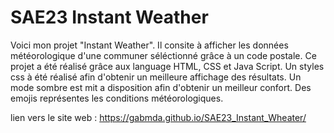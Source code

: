 # SAE23 Instant Weather

Voici mon projet "Instant Weather". Il consite à afficher les données météorologique d'une communer séléctionné grâce à un code postale.
Ce projet a été réalisé grâce aux language HTML, CSS et Java Script.
Un styles css à été réalisé afin d'obtenir un meilleure affichage des résultats.
Un mode sombre est mit a disposition afin d'obtenir un meilleur confort.
Des emojis représentes les conditions météorologiques.

lien vers le site web : https://gabmda.github.io/SAE23_Instant_Wheater/
